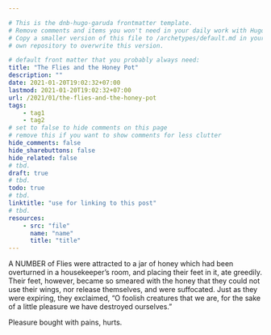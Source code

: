 ```yaml
---

# This is the dnb-hugo-garuda frontmatter template. 
# Remove comments and items you won't need in your daily work with Hugo.
# Copy a smaller version of this file to /archetypes/default.md in your
# own repository to overwrite this version.

# default front matter that you probably always need:
title: "The Flies and the Honey Pot"
description: ""
date: 2021-01-20T19:02:32+07:00
lastmod: 2021-01-20T19:02:32+07:00
url: /2021/01/the-flies-and-the-honey-pot
tags:
    - tag1
    - tag2
# set to false to hide comments on this page
# remove this if you want to show comments for less clutter
hide_comments: false
hide_sharebuttons: false
hide_related: false
# tbd.
draft: true
# tbd.
todo: true
# tbd.
linktitle: "use for linking to this post"
# tbd.
resources:
    - src: "file"
      name: "name"
      title: "title"
---
```

A NUMBER of Flies were attracted to a jar of honey which had been overturned in a housekeeper’s room, and placing their feet in it, ate greedily. Their feet, however, became so smeared with the honey that they could not use their wings, nor release themselves, and were suffocated. Just as they were expiring, they exclaimed, “O foolish creatures that we are, for the sake of a little pleasure we have destroyed ourselves.”

Pleasure bought with pains, hurts.


